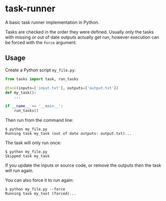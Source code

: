 # task-runner

A basic task runner implementation in Python.

Tasks are checked in the order they were defined. Usually only the tasks with missing or out of date outputs actually get run, however execution can be forced with the `force` argument.

## Usage

Create a Python script `my_file.py`:

```python
from tasks import task, run_tasks

@task(inputs=['input.txt'], outputs=['output.txt'])
def my_task():
    ...

if __name__ == '__main__':
    run_tasks()
```

Then run from the command line:

```
$ python my_file.py
Running task my_task (out of date outputs: output.txt)...
```

The task will only run once:

```
$ python my_file.py
Skipped task my_task
```

If you update the inputs or source code, or remove the outputs then the task will run again.

You can also force it to run again:

```
$ python my_file.py --force
Running task my_tast (forced)...
```
